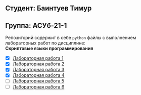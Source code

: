 ## Студент: Баинтуев Тимур
## Группа: АСУб-21-1

Репозиторий содержит в себе `python` файлы с выполнением лабораторных работ по дисциплине:  
**Скриптовые языки программирования**  

- [x] [Лабораторная работа 1][1]
- [x] [Лабораторная работа 2][2]
- [x] [Лабораторная работа 3][3]
- [x] [Лабораторная работа 4][4]
- [ ] [Лабораторная работа 5][5]
- [ ] [Лабораторная работа 6][6]
 
[1]: https://github.com/Diler22SS/Scripting-programming-languages/blob/main/lab%201%20requests/main.py
[2]: https://github.com/Diler22SS/Scripting-programming-languages/tree/main/lab%202%20tcp%20udp
[3]: https://github.com/Diler22SS/Scripting-programming-languages/blob/main/lab%203%20sqlite/main.py
[4]: https://github.com/Diler22SS/Scripting-programming-languages/tree/main/lab%204%20qt
[5]: https://github.com/Diler22SS/Scripting-programming-languages/blob/main/lab%205%20qt/main.py
[6]: https://github.com/Diler22SS/Scripting-programming-languages/blob/main/lab%206%20qt/main.py
